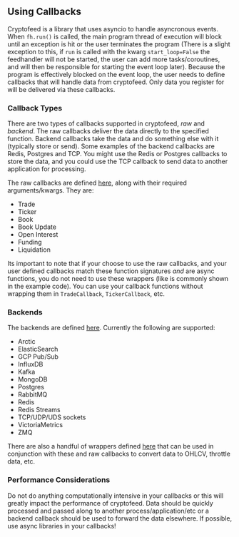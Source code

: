 ## Using Callbacks

Cryptofeed is a library that uses asyncio to handle asyncronous events. When `fh.run()` is called, the main program thread of execution will block until an exception is hit or the user terminates the program (There is a slight exception to this, if `run` is called with the kwarg `start_loop=False` the feedhandler will not be started, the user can add more tasks/coroutines, and will then be responsible for starting the event loop later). Because the program is effectively blocked on the event loop, the user needs to define callbacks that will handle data from cryptofeed. Only data you register for will be delivered via these callbacks.

### Callback Types

There are two types of callbacks supported in cryptofeed, *raw* and *backend*. The raw callbacks deliver the data directly to the specified function. Backend callbacks take the data and do something else with it (typically store or send). Some examples of the backend callbacks are Redis, Postgres and TCP. You might use the Redis or Postgres callbacks to store the data, and you could use the TCP callback to send data to another application for processing.

The raw callbacks are defined [here](../cryptofeed/callback.py), along with their required arguments/kwargs. They are:

* Trade
* Ticker
* Book
* Book Update
* Open Interest
* Funding
* Liquidation

Its important to note that if your choose to use the raw callbacks, and your user defined callbacks match these function signatures *and* are async functions, you do not need to use these wrappers (like is commonly shown in the example code). You can use your callback functions without wrapping them in `TradeCallback`, `TickerCallback`, etc.


### Backends

The backends are defined [here](../cryptofeed/backends/). Currently the following are supported:

* Arctic
* ElasticSearch
* GCP Pub/Sub
* InfluxDB
* Kafka
* MongoDB
* Postgres
* RabbitMQ
* Redis
* Redis Streams
* TCP/UDP/UDS sockets
* VictoriaMetrics
* ZMQ

There are also a handful of wrappers defined [here](../cryptofeed/backends/aggregate.py) that can be used in conjunction with these and raw callbacks to convert data to OHLCV, throttle data, etc. 

### Performance Considerations

Do not do anything computationally intensive in your callbacks or this will greatly impact the performance of cryptofeed. Data should be quickly processed and passed along to another process/application/etc or a backend callback should be used to forward the data elsewhere. If possible, use async libraries in your callbacks!
